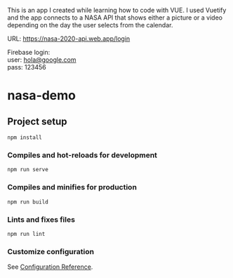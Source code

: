 This is an app I created while learning how to code with VUE. I used Vuetify and the app connects to a NASA API that shows either a picture or a video depending on the day the user selects from the calendar.

URL: https://nasa-2020-api.web.app/login

Firebase login: <br>
user: hola@google.com<br>
pass: 123456<br>

# nasa-demo

## Project setup
```
npm install
```

### Compiles and hot-reloads for development
```
npm run serve
```

### Compiles and minifies for production
```
npm run build
```

### Lints and fixes files
```
npm run lint
```

### Customize configuration
See [Configuration Reference](https://cli.vuejs.org/config/).
